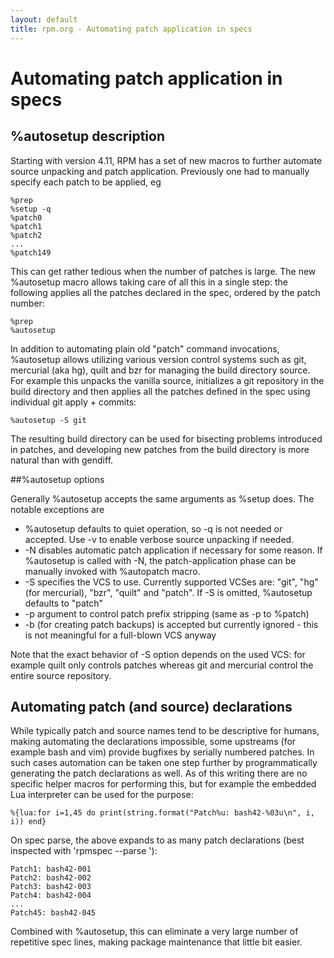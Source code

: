 ```yaml
---
layout: default
title: rpm.org - Automating patch application in specs
---
```

# Automating patch application in specs

## %autosetup description

Starting with version 4.11, RPM has a set of new macros to further automate source unpacking and patch application. Previously one had to manually specify each patch to be applied, eg
```
%prep
%setup -q
%patch0
%patch1
%patch2
...
%patch149
```

This can get rather tedious when the number of patches is large. The new %autosetup macro allows taking care of all this in a single step: the following applies all the patches declared in the spec, ordered by the patch number:
```
%prep
%autosetup
```
In addition to automating plain old "patch" command invocations, %autosetup allows utilizing various version control systems such as git, mercurial (aka hg), quilt and bzr for managing the build directory source. For example this unpacks the vanilla source, initializes a git repository in the build directory and then applies all the patches defined in the spec using individual git apply + commits:
```
%autosetup -S git
```
The resulting build directory can be used for bisecting problems introduced in patches, and developing new patches from the build directory is more natural than with gendiff.

##%autosetup options

Generally %autosetup accepts the same arguments as %setup does. The notable exceptions are

* %autosetup defaults to quiet operation, so -q is not needed or accepted. Use -v to enable verbose source unpacking if needed.
* -N disables automatic patch application if necessary for some reason. If %autosetup is called with -N, the patch-application phase can be manually invoked with %autopatch macro.
* -S<vcs> specifies the VCS to use. Currently supported VCSes are: "git", "hg" (for mercurial), "bzr", "quilt" and "patch". If -S is omitted, %autosetup defaults to "patch"
* -p<number> argument to control patch prefix stripping (same as -p to %patch)
* -b (for creating patch backups) is accepted but currently ignored - this is not meaningful for a full-blown VCS anyway 

Note that the exact behavior of -S option depends on the used VCS: for example quilt only controls patches whereas git and mercurial control the entire source repository.

## Automating patch (and source) declarations

While typically patch and source names tend to be descriptive for humans, making automating the declarations impossible, some upstreams (for example bash and vim) provide bugfixes by serially numbered patches. In such cases automation can be taken one step further by programmatically generating the patch declarations as well. As of this writing there are no specific helper macros for performing this, but for example the embedded Lua interpreter can be used for the purpose:
```
%{lua:for i=1,45 do print(string.format("Patch%u: bash42-%03u\n", i, i)) end}
```

On spec parse, the above expands to as many patch declarations (best inspected with 'rpmspec --parse <spec>'):
```
Patch1: bash42-001
Patch2: bash42-002
Patch3: bash42-003
Patch4: bash42-004
...
Patch45: bash42-045
```
Combined with %autosetup, this can eliminate a very large number of repetitive spec lines, making package maintenance that little bit easier. 
